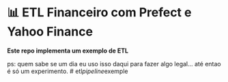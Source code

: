 # 📊 ETL Financeiro com Prefect e Yahoo Finance

**Este repo implementa um exemplo de ETL**

ps: quem sabe se um dia eu uso isso daqui para fazer algo legal... até entao é só um experimento.
#   e t l _ p i p e l i n e _ e x e m p l e  
 